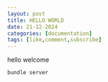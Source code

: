 ```yaml
---
layout: post
title: HELLO WORLD
date: 21-12-2024
categories: [documentation]
tags: [like,comment,subscribe]
---
```





hello welcome

```
bundle server

```